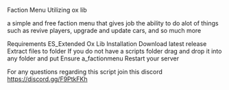 Faction Menu Utilizing ox lib

a simple and free faction menu that gives job the ability to do alot of things such as revive players, upgrade and update cars, and so much more


Requirements
ES_Extended
Ox Lib
Installation
Download latest release
Extract files to folder
If you do not have a scripts folder drag and drop it into any folder and put Ensure a_factionmenu
Restart your server

For any questions regarding this script join this discord https://discord.gg/F9PtkFKh
